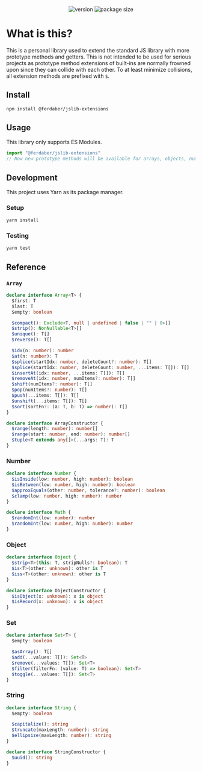 <p align="center">
  <img alt="version" src="https://img.shields.io/npm/v/@ferdaber/jslib-extensions?label=version">
  <img alt="package size" src="https://img.shields.io/bundlephobia/min/@ferdaber/jslib-extensions?label=size">
</p>

# What is this?

This is a personal library used to extend the standard JS library with more prototype methods and getters. This is not intended to be used for serious projects as prototype method extensions of built-ins are normally frowned upon since they can collide with each other. To at least minimize collisions, all extension methods are prefixed with `$`.

## Install

```sh
npm install @ferdaber/jslib-extensions
```

## Usage

This library only supports ES Modules.

```js
import "@ferdaber/jslib-extensions"
// Now new prototype methods will be available for arrays, objects, numbers, strings and sets.
```

## Development

This project uses Yarn as its package manager.

### Setup

```sh
yarn install
```

### Testing

```sh
yarn test
```

## Reference

### `Array`

```ts
declare interface Array<T> {
  $first: T
  $last: T
  $empty: boolean

  $compact(): Exclude<T, null | undefined | false | "" | 0>[]
  $strip(): NonNullable<T>[]
  $unique(): T[]
  $reverse(): T[]

  $idx(n: number): number
  $at(n: number): T
  $splice(startIdx: number, deleteCount?: number): T[]
  $splice(startIdx: number, deleteCount: number, ...items: T[]): T[]
  $insertAt(idx: number, ...items: T[]): T[]
  $removeAt(idx: number, numItems?: number): T[]
  $shift(numItems?: number): T[]
  $pop(numItems?: number): T[]
  $push(...items: T[]): T[]
  $unshift(...items: T[]): T[]
  $sort(sortFn?: (a: T, b: T) => number): T[]
}

declare interface ArrayConstructor {
  $range(length: number): number[]
  $range(start: number, end: number): number[]
  $tuple<T extends any[]>(...args: T): T
}
```

### Number

```ts
declare interface Number {
  $isInside(low: number, high: number): boolean
  $isBetween(low: number, high: number): boolean
  $approxEquals(other: number, tolerance?: number): boolean
  $clamp(low: number, high: number): number
}

declare interface Math {
  $randomInt(low: number): number
  $randomInt(low: number, high: number): number
}
```

### Object

```ts
declare interface Object {
  $strip<T>(this: T, stripNulls?: boolean): T
  $is<T>(other: unknown): other is T
  $iss<T>(other: unknown): other is T
}

declare interface ObjectConstructor {
  $isObject(x: unknown): x is object
  $isRecord(x: unknown): x is object
}
```

### Set

```ts
declare interface Set<T> {
  $empty: boolean

  $asArray(): T[]
  $add(...values: T[]): Set<T>
  $remove(...values: T[]): Set<T>
  $filter(filterFn: (value: T) => boolean): Set<T>
  $toggle(...values: T[]): Set<T>
}
```

### String

```ts
declare interface String {
  $empty: boolean

  $capitalize(): string
  $truncate(maxLength: number): string
  $ellipsize(maxLength: number): string
}

declare interface StringConstructor {
  $uuid(): string
}
```
